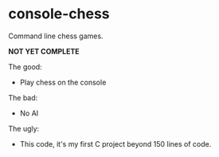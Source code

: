 # console-chess

Command line chess games. 

**NOT YET COMPLETE**

The good:
* Play chess on the console

The bad:
* No AI

The ugly:
* This code, it's my first C project beyond 150 lines of code.

